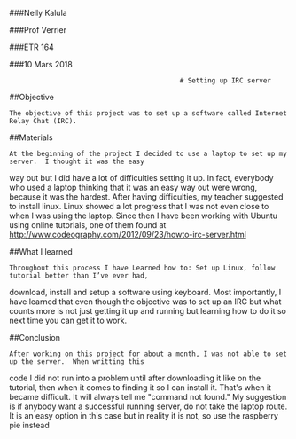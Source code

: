 ###Nelly Kalula

###Prof Verrier

###ETR 164

###10 Mars 2018

                                               # Setting up IRC server 



##Objective

	The objective of this project was to set up a software called Internet Relay Chat (IRC).
##Materials 

	At the beginning of the project I decided to use a laptop to set up my server.  I thought it was the easy
way out but I did have  a lot of difficulties setting it up.  In fact, everybody who used a laptop thinking that
it was an easy way out were wrong, because it was the hardest.  After having difficulties, my teacher suggested to 
install linux.  Linux showed a lot progress that I was not even close to when I was using the laptop.  Since then 
I have been working with Ubuntu using  online tutorials, one of them found at   http://www.codeography.com/2012/09/23/howto-irc-server.html


##What I learned

	Throughout this process I have Learned how to: Set up Linux, follow tutorial better than I’ve ever had,
download, install and setup a software using keyboard.  Most importantly, I have learned that even though the 
objective was to set up an IRC but what counts more is not just getting it up and running but learning how to 
do it so next time you can get it to work. 

##Conclusion

	After working on this project for about a month, I was not able to set up the server.  When writting this
code I did not run into a problem until after downloading it like on the tutorial, then when it comes to finding it
so I can install it.  That's when it became difficult. It will always tell me "command not found."  My suggestion is 
if anybody want a successful running server, do not take the laptop route.  It is an easy option in this case but in 
reality it is not, so use the raspberry pie instead 


 



